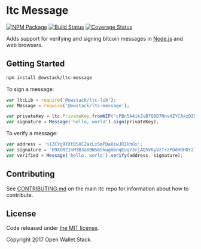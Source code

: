 ltc Message
=======

[![NPM Package](https://img.shields.io/npm/v/ltc-message.svg?style=flat-square)](https://www.npmjs.org/package/ltc-message)
[![Build Status](https://img.shields.io/travis/owstack/ltc-message.svg?branch=master&style=flat-square)](https://travis-ci.org/owstack/ltc-message)
[![Coverage Status](https://img.shields.io/coveralls/owstack/ltc-message.svg?style=flat-square)](https://coveralls.io/r/owstack/ltc-message?branch=master)

Adds support for verifying and signing bitcoin messages in [Node.js](http://nodejs.org/) and web browsers.

## Getting Started

```sh
npm install @owstack/ltc-message
```

To sign a message:

```javascript
var ltcLib = require('@owstack/ltc-lib');
var Message = require('@owstack/ltc-message');

var privateKey = ltc.PrivateKey.fromWIF('cPBn5A4ikZvBTQ8D7NnvHZYCAxzDZ5Z2TSGW2LkyPiLxqYaJPBW4');
var signature = Message('hello, world').sign(privateKey);
```

To verify a message:

```javascript
var address = 'n1ZCYg9YXtB5XCZazLxSmPDa8iwJRZHhGx';
var signature = 'H9XORZInM3B3a8BNS65kwgmbnqEuq73rjAQ5VKyVzTrzPOdHdHOY2lfoph5auvMgLSr7bh+nEQSG/f2kv9TnsbY=';
var verified = Message('hello, world').verify(address, signature);
```

## Contributing

See [CONTRIBUTING.md](https://github.com/owstack/ltc/blob/master/CONTRIBUTING.md) on the main ltc repo for information about how to contribute.

## License

Code released under [the MIT license](https://github.com/owstack/ltc/blob/master/LICENSE).

Copyright 2017 Open Wallet Stack.

